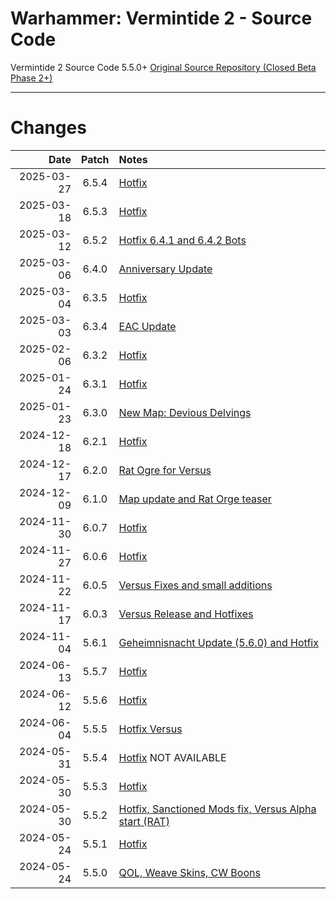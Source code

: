 # Warhammer: Vermintide 2 - Source Code
Vermintide 2 Source Code 5.5.0+
[Original Source Repository (Closed Beta Phase 2+)](https://github.com/Aussiemon/Vermintide-2-Source-Code)

-------------------------------------------------------------


# Changes

Date        |  Patch  | Notes
----------: | :-----: | :--------------
2025-03-27  |  6.5.4  | [Hotfix](https://forums.fatsharkgames.com/t/pc-hotfix-6-5-4-27th-of-march/106395)
2025-03-18  |  6.5.3  | [Hotfix](https://forums.fatsharkgames.com/t/pc-hotfix-6-4-1-6-4-2-6-4-3/105787/12)
2025-03-12  |  6.5.2  | [Hotfix 6.4.1 and 6.4.2 Bots](https://forums.fatsharkgames.com/t/pc-hotfix-6-5-1-6-5-2/105787)
2025-03-06  |  6.4.0  | [Anniversary Update](https://forums.fatsharkgames.com/t/vermintide-2s-7th-anniversary-is-live-now/105472)
2025-03-04  |  6.3.5  | [Hotfix](https://forums.fatsharkgames.com/t/pc-hotfix-6-3-4-easy-anti-cheat-update-hotfix-6-3-5/105496)
2025-03-03  |  6.3.4  | [EAC Update](https://forums.fatsharkgames.com/t/pc-hotfix-6-3-4-easy-anti-cheat-update-hotfix-6-3-5/105496)
2025-02-06  |  6.3.2  | [Hotfix](https://forums.fatsharkgames.com/t/pc-hotfix-2-6th-of-february/105088)
2025-01-24  |  6.3.1  | [Hotfix](https://forums.fatsharkgames.com/t/pc-hotfix-1-24th-of-january/104690)
2025-01-23  |  6.3.0  | [New Map: Devious Delvings](https://forums.fatsharkgames.com/t/free-new-map-devious-delvings-is-out-now/104605)
2024-12-18  |  6.2.1  | [Hotfix](https://forums.fatsharkgames.com/t/versus-update-new-playable-monster-rat-ogre-patch-6-2-0-hotfix-6-2-1/103434)
2024-12-17  |  6.2.0  | [Rat Ogre for Versus](https://forums.fatsharkgames.com/t/versus-update-new-playable-monster-rat-ogre-patch-6-2-0/103434)
2024-12-09  |  6.1.0  | [Map update and Rat Orge teaser](https://forums.fatsharkgames.com/t/the-forsaken-temple-is-out-now-patch-6-1-0/102955)
2024-11-30  |  6.0.7  | [Hotfix](https://forums.fatsharkgames.com/t/versus-spotlight-sienna-poison-wind-globadier-hotfix-6-0-7/102040)
2024-11-27  |  6.0.6  | [Hotfix](https://forums.fatsharkgames.com/t/pc-hotfix-6-0-6-26th-of-november/101962)
2024-11-22  |  6.0.5  | [Versus Fixes and small additions](https://forums.fatsharkgames.com/t/versus-spotlight-kruber-ratling-gunner-hotfix-6-0-4-hotfix-6-0-5/101695)
2024-11-17  |  6.0.3  | [Versus Release and Hotfixes](https://forums.fatsharkgames.com/t/versus-is-out-now-free-new-pvp-game-mode-patch-6-0-0-hotfix-6-0-3/101222)
2024-11-04  |  5.6.1  | [Geheimnisnacht Update (5.6.0) and Hotfix](https://forums.fatsharkgames.com/t/patch-5-6-0-geheimnisnacht-double-xp-live-now-hotfix-5-6-1/100685)
2024-06-13  |  5.5.7  | [Hotfix](https://forums.fatsharkgames.com/t/versus-alpha-test-extended-to-june-17th-hotfix-5-5-6-5-5-7/95643)
2024-06-12  |  5.5.6  | [Hotfix](https://forums.fatsharkgames.com/t/versus-alpha-test-extended-to-june-17th-hotfix-5-5-6/95643)
2024-06-04  |  5.5.5  | [Hotfix Versus](https://forums.fatsharkgames.com/t/versus-the-returning-alpha-test-is-now-live-hotfix-5-5-2-5-5-3-5-5-4-5-5-5)
2024-05-31  |  5.5.4  | [Hotfix](https://forums.fatsharkgames.com/t/versus-the-returning-alpha-test-is-now-live-hotfix-5-5-2-5-5-3-5-5-4-5-5-5) NOT AVAILABLE
2024-05-30  |  5.5.3  | [Hotfix](https://forums.fatsharkgames.com/t/versus-the-returning-alpha-test-is-now-live-hotfix-5-5-2-5-5-3/95159)
2024-05-30  |  5.5.2  | [Hotfix, Sanctioned Mods fix, Versus Alpha start (RAT)](https://forums.fatsharkgames.com/t/versus-the-returning-alpha-test-is-now-live-hotfix-5-5-2/95159)
2024-05-24  |  5.5.1  | [Hotfix](https://forums.fatsharkgames.com/t/pc-hotfix-5-5-1-24th-of-may/94956)
2024-05-24  |  5.5.0  | [QOL, Weave Skins, CW Boons](https://forums.fatsharkgames.com/t/patch-5-5-0-live-now-quality-of-life-update-skulls-2024/94839)
